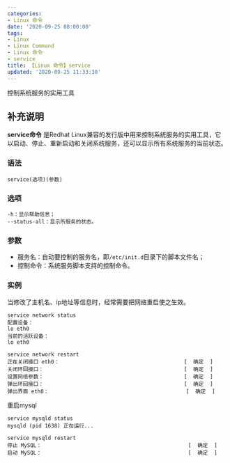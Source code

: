 ```yaml
---
categories:
- Linux 命令
date: '2020-09-25 08:00:00'
tags:
- Linux
- Linux Command
- Linux 命令
- service
title: 【Linux 命令】service
updated: '2020-09-25 11:33:30'
---
```


控制系统服务的实用工具

## 补充说明

**service命令** 是Redhat Linux兼容的发行版中用来控制系统服务的实用工具，它以启动、停止、重新启动和关闭系统服务，还可以显示所有系统服务的当前状态。

###  语法

```shell
service(选项)(参数)
```

###  选项

```shell
-h：显示帮助信息；
--status-all：显示所服务的状态。
```

###  参数

*   服务名：自动要控制的服务名，即`/etc/init.d`目录下的脚本文件名；
*   控制命令：系统服务脚本支持的控制命令。

###  实例

当修改了主机名、ip地址等信息时，经常需要把网络重启使之生效。

```shell
service network status
配置设备：
lo eth0
当前的活跃设备：
lo eth0

service network restart
正在关闭接口 eth0：                                        [  确定  ]
关闭环回接口：                                             [  确定  ]
设置网络参数：                                             [  确定  ]
弹出环回接口：                                             [  确定  ]
弹出界面 eth0：                                            [  确定  ]
```

重启mysql

```shell
service mysqld status
mysqld (pid 1638) 正在运行...

service mysqld restart
停止 MySQL：                                               [  确定  ]
启动 MySQL：                                               [  确定  ]
```


